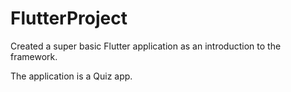 # FlutterProject

Created a super basic Flutter application as an introduction to the framework.

The application is a Quiz app.
